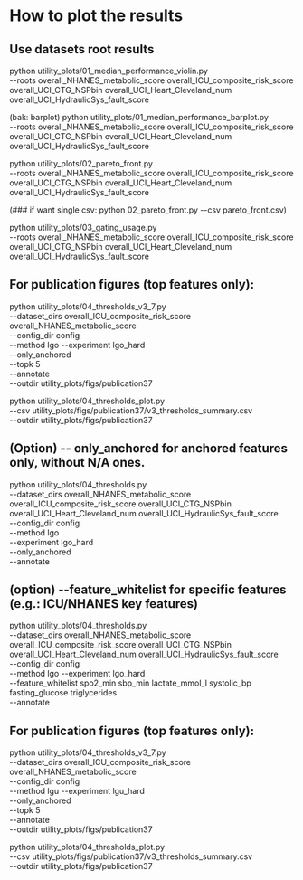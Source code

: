 
# How to plot the results

## Use datasets root results
python utility_plots/01_median_performance_violin.py \
--roots overall_NHANES_metabolic_score overall_ICU_composite_risk_score overall_UCI_CTG_NSPbin overall_UCI_Heart_Cleveland_num overall_UCI_HydraulicSys_fault_score 

(bak: barplot)
python utility_plots/01_median_performance_barplot.py \
--roots overall_NHANES_metabolic_score overall_ICU_composite_risk_score overall_UCI_CTG_NSPbin overall_UCI_Heart_Cleveland_num overall_UCI_HydraulicSys_fault_score 


python utility_plots/02_pareto_front.py \
--roots overall_NHANES_metabolic_score overall_ICU_composite_risk_score overall_UCI_CTG_NSPbin overall_UCI_Heart_Cleveland_num overall_UCI_HydraulicSys_fault_score 

(### if want single csv: python 02_pareto_front.py --csv pareto_front.csv)


python utility_plots/03_gating_usage.py \
--roots overall_NHANES_metabolic_score overall_ICU_composite_risk_score overall_UCI_CTG_NSPbin overall_UCI_Heart_Cleveland_num overall_UCI_HydraulicSys_fault_score 


## For publication figures (top features only):
python utility_plots/04_thresholds_v3_7.py \
  --dataset_dirs overall_ICU_composite_risk_score overall_NHANES_metabolic_score \
  --config_dir config \
  --method lgo --experiment lgo_hard \
  --only_anchored \
  --topk 5 \
  --annotate \
  --outdir utility_plots/figs/publication37


python  utility_plots/04_thresholds_plot.py \
  --csv utility_plots/figs/publication37/v3_thresholds_summary.csv \
  --outdir utility_plots/figs/publication37

## (Option) -- only_anchored for anchored features only, without N/A ones.
python utility_plots/04_thresholds.py \
  --dataset_dirs overall_NHANES_metabolic_score overall_ICU_composite_risk_score overall_UCI_CTG_NSPbin overall_UCI_Heart_Cleveland_num overall_UCI_HydraulicSys_fault_score \
  --config_dir config \
  --method lgo \
  --experiment lgo_hard \
  --only_anchored \
  --annotate

## (option) --feature_whitelist for specific features (e.g.: ICU/NHANES key features)
python utility_plots/04_thresholds.py \
  --dataset_dirs overall_NHANES_metabolic_score overall_ICU_composite_risk_score overall_UCI_CTG_NSPbin overall_UCI_Heart_Cleveland_num overall_UCI_HydraulicSys_fault_score \
  --config_dir config \
  --method lgo --experiment lgo_hard \
  --feature_whitelist spo2_min sbp_min lactate_mmol_l systolic_bp fasting_glucose triglycerides \
  --annotate

## For publication figures (top features only):
python utility_plots/04_thresholds_v3_7.py \
  --dataset_dirs overall_ICU_composite_risk_score overall_NHANES_metabolic_score \
  --config_dir config \
  --method lgu --experiment lgu_hard \
  --only_anchored \
  --topk 5 \
  --annotate \
  --outdir utility_plots/figs/publication37


python  utility_plots/04_thresholds_plot.py \
  --csv utility_plots/figs/publication37/v3_thresholds_summary.csv \
  --outdir utility_plots/figs/publication37
